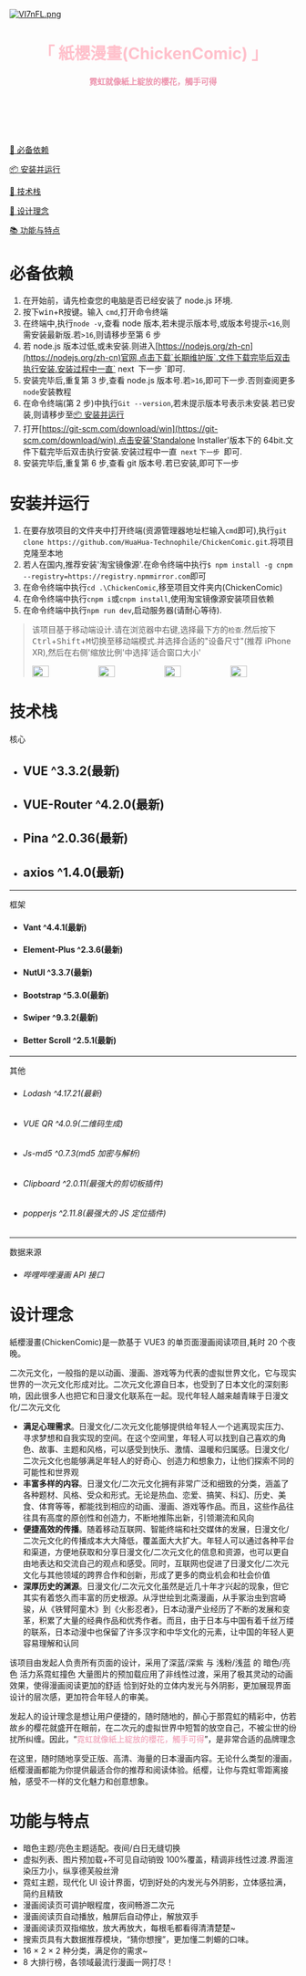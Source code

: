 [![VI7nFL.png](https://i.imgloc.com/2023/06/24/VI7nFL.png)](https://github.com/HuaHua-Technophile/ChickenComic)

<h1 align="center" style="color:pink;">「 紙櫻漫畫(ChickenComic) 」</h1>

<h4 align="center" style="color:#ED93AD;">霓虹就像紙上綻放的櫻花，觸手可得</h4>

<br />
<br />
<br />
<br />

[🐛 必备依赖](#必备依赖)

[📦 安装并运行](#安装并运行)

[👻 技术栈](#技术栈)

[📖 设计理念](#设计理念)

[📚 功能与特点](#功能与特点)

# 必备依赖

1. 在开始前，请先检查您的电脑是否已经安装了 node.js 环境.
2. 按下<kbd>win</kbd>+<kbd>R</kbd>按键。输入 `cmd`,打开命令终端
3. 在终端中,执行`node -v`,查看 node 版本,若未提示版本号,或版本号提示`<16`,则需安装最新版.若`>16`,则请移步至第 6 步
4. 若 node.js 版本过低,或未安装.则进入[https://nodejs.org/zh-cn](https://nodejs.org/zh-cn)官网,点击下载`长期维护版`.文件下载完毕后双击执行安装.安装过程中一直` next` `下一步 `即可.
5. 安装完毕后,重复第 3 步,查看 node.js 版本号.若`>16`,即可下一步.否则查阅更多`node`安装教程
6. 在命令终端(第 2 步)中执行`Git --version`,若未提示版本号表示未安装.若已安装,则请移步至[📦 安装并运行](#安装并运行)
7. 打开[https://git-scm.com/download/win](https://git-scm.com/download/win),点击安装'Standalone Installer'版本下的 64bit.文件下载完毕后双击执行安装.安装过程中一直` next` `下一步 `即可.
8. 安装完毕后,重复第 6 步,查看 git 版本号.若已安装,即可下一步

# 安装并运行

1. 在要存放项目的文件夹中打开终端(资源管理器地址栏输入`cmd`即可),执行`git clone https://github.com/HuaHua-Technophile/ChickenComic.git`.将项目克隆至本地
2. 若人在国内,推荐安装'淘宝镜像源'.在命令终端中执行`$ npm install -g cnpm --registry=https://registry.npmmirror.com`即可
3. 在命令终端中执行`cd .\ChickenComic`,移至项目文件夹内(ChickenComic)
4. 在命令终端中执行`cnpm i`或`cnpm install`,使用淘宝镜像源安装项目依赖
5. 在命令终端中执行`npm run dev`,启动服务器(请耐心等待).

> 该项目基于移动端设计.请在浏览器中<kbd>右键</kbd>,选择最下方的`检查`.然后按下<kbd>Ctrl</kbd>+<kbd>Shift</kbd>+<kbd>M</kbd>切换至移动端模式.并选择合适的"设备尺寸"(推荐 iPhone XR),然后在右侧'缩放比例'中选择'适合窗口大小'
>
> <div style="display:flex;align-items:center;"><img src="https://i.imgloc.com/2023/05/31/VWgTPv.png"style="width:25%"/><img src="https://i.imgloc.com/2023/05/31/VWg1W3.png"style="width:25%"/><img src="https://i.imgloc.com/2023/05/31/VWgu48.png"style="width:25%"/><img src="https://i.imgloc.com/2023/05/31/VWxZNZ.png"style="width:25%"/></div>

# 技术栈

核心

- ## VUE ^3.3.2(最新)
- ## VUE-Router ^4.2.0(最新)
- ## Pina ^2.0.36(最新)
- ## axios ^1.4.0(最新)

---

框架

- #### Vant ^4.4.1(最新)
- #### Element-Plus ^2.3.6(最新)
- #### NutUI ^3.3.7(最新)
- #### Bootstrap ^5.3.0(最新)
- #### Swiper ^9.3.2(最新)
- #### Better Scroll ^2.5.1(最新)

---

其他

- ###### Lodash ^4.17.21(最新)
- ###### VUE QR ^4.0.9(二维码生成)
- ###### Js-md5 ^0.7.3(md5 加密与解析)
- ###### Clipboard ^2.0.11(最强大的剪切板插件)
- ###### popperjs ^2.11.8(最强大的 JS 定位插件)

---

数据来源

- ###### 哔哩哔哩漫画 API 接口

# 设计理念

紙櫻漫畫(ChickenComic)是一款基于 VUE3 的单页面漫画阅读项目,耗时 20 个夜晚。

二次元文化，一般指的是以动画、漫画、游戏等为代表的虚拟世界文化，它与现实世界的一次元文化形成对比。二次元文化源自日本，也受到了日本文化的深刻影响，因此很多人也把它和日漫文化联系在一起。现代年轻人越来越青睐于日漫文化/二次元文化

- **满足心理需求**。日漫文化/二次元文化能够提供给年轻人一个逃离现实压力、寻求梦想和自我实现的空间。在这个空间里，年轻人可以找到自己喜欢的角色、故事、主题和风格，可以感受到快乐、激情、温暖和归属感。日漫文化/二次元文化也能够满足年轻人的好奇心、创造力和想象力，让他们探索不同的可能性和世界观
- **丰富多样的内容**。日漫文化/二次元文化拥有非常广泛和细致的分类，涵盖了各种题材、风格、受众和形式。无论是热血、恋爱、搞笑、科幻、历史、美食、体育等等，都能找到相应的动画、漫画、游戏等作品。而且，这些作品往往具有高度的原创性和创造力，不断地推陈出新，引领潮流和风向
- **便捷高效的传播**。随着移动互联网、智能终端和社交媒体的发展，日漫文化/二次元文化的传播成本大大降低，覆盖面大大扩大。年轻人可以通过各种平台和渠道，方便地获取和分享日漫文化/二次元文化的信息和资源，也可以更自由地表达和交流自己的观点和感受。同时，互联网也促进了日漫文化/二次元文化与其他领域的跨界合作和创新，形成了更多的商业机会和社会价值
- **深厚历史的渊源**。日漫文化/二次元文化虽然是近几十年才兴起的现象，但它其实有着悠久而丰富的历史根源。从浮世绘到北斋漫画，从手冢治虫到宫崎骏，从《铁臂阿童木》到《火影忍者》，日本动漫产业经历了不断的发展和变革，积累了大量的经典作品和优秀作者。而且，由于日本与中国有着千丝万缕的联系，日本动漫中也保留了许多汉字和中华文化的元素，让中国的年轻人更容易理解和认同

该项目由发起人负责所有页面的设计，采用了深蓝/深紫 与 浅粉/浅蓝 的 暗色/亮色 活力系霓虹撞色
大量图片的预加载应用了非线性过渡，采用了极其灵动的动画效果，使得漫画阅读更加的舒适
恰到好处的立体内发光与外阴影，更加展现界面设计的层次感，更加符合年轻人的审美。

发起人的设计理念是想让用户便捷的，随时随地的，醉心于那霓虹的精彩中，仿若故乡的樱花就盛开在眼前，在二次元的虚拟世界中短暂的放空自己，不被尘世的纷扰所纠缠。因此，“<span style="color:#ED93AD">霓虹就像紙上綻放的櫻花，觸手可得</span>”，是非常合适的品牌理念

在这里，随时随地享受正版、高清、海量的日本漫画内容。无论什么类型的漫画，纸樱漫画都能为你提供最适合你的推荐和阅读体验。纸樱，让你与霓虹零距离接触，感受不一样的文化魅力和创意想象。

# 功能与特点

- 暗色主题/亮色主题适配。夜间/白日无缝切换
- 虚拟列表、图片预加载+不可见自动销毁 100%覆盖，精调非线性过渡.界面渲染压力小，纵享德芙般丝滑
- 霓虹主题，现代化 UI 设计界面，切到好处的内发光与外阴影，立体感拉满，简约且精致
- 漫画阅读页可调护眼程度，夜间畅游二次元
- 漫画阅读页自动播放，触屏后自动停止，解放双手
- 漫画阅读页双指缩放，放大再放大，每根毛都看得清清楚楚~
- 搜索页具有大数据推荐模块，“猜你想搜”，更加懂二刺螈的口味。
- 16 × 2 × 2 种分类，满足你的需求~
- 8 大排行榜，各领域最流行漫画一网打尽！
